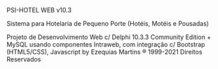 PSI-HOTEL WEB
v10.3

Sistema para Hotelaria de Pequeno Porte (Hotéis, Motéis e Pousadas)

Projeto de Desenvolvimento Web c/ Delphi 10.3.3 Community Edition + MySQL 
usando componentes Intraweb, com integração c/ Bootstrap (HTML5/CSS), Javascript
by Ezequias Martins ® 1999-2021 Direitos Reservados
